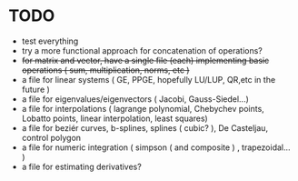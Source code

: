 TODO
====

- test everything
- try a more functional approach for concatenation of operations?
- ~~for matrix and vector, have a single file (each) implementing basic operations ( sum, multiplication, norms, etc )~~
- a file for linear systems ( GE, PPGE, hopefully LU/LUP, QR,etc in the future )
- a file for eigenvalues/eigenvectors ( Jacobi, Gauss-Siedel...)
- a file for interpolations ( lagrange polynomial, Chebychev points, Lobatto points, linear interpolation, least squares)
- a file for beziér curves, b-splines, splines ( cubic? ), De Casteljau, control polygon
- a file for numeric integration ( simpson ( and composite ) , trapezoidal... )
- a file for estimating derivatives?